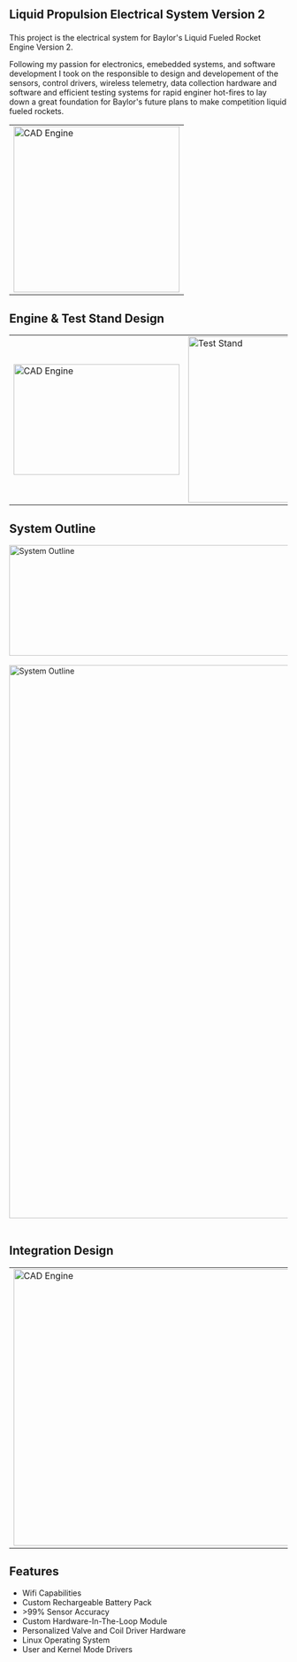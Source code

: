 ## Liquid Propulsion Electrical System Version 2</p>

This project is the electrical system for Baylor's Liquid Fueled Rocket Engine Version 2.

Following my passion for electronics, emebedded systems, and software development I took on the responsible to design and developement of the sensors, control drivers, wireless telemetry, data collection hardware and software and efficient testing systems for rapid enginer hot-fires to lay down a great foundation for Baylor's future plans to make competition liquid fueled rockets.

<table align="center">
  <tr>
    <td><img alt="CAD Engine" width="300px" height="300px" src="https://github.com/user-attachments/assets/c5d818c1-3d96-4572-81d5-cb096455bc40"/></td>
  </tr>
</table>

## Engine & Test Stand Design
<table align="center">
  <tr>
    <td><img alt="CAD Engine" width="300px" height="200px" src="https://github.com/user-attachments/assets/0762d409-6d7f-403b-9167-cb9592e8b7b2"/></td>
    <td><img alt="Test Stand" width="300px" height="300px" src="https://github.com/user-attachments/assets/c53c416c-6bc9-443c-aba0-f7cb299cf15e"/></td>
  </tr>
</table>

## System Outline
<img align="middle" alt="System Outline" width="1000px" height="200px" src="https://github.com/user-attachments/assets/5243bc0b-2f3e-445a-be5f-bc32823a7bfb"/> <br><br>
<img align="middle" alt="System Outline" width="1000px" src="https://github.com/user-attachments/assets/6d497a72-3782-4d06-bbcb-6c12bc6bfab2"/> <br><br>

## Integration Design
<table align="center">
  <tr>
    <td><img alt="CAD Engine" width="600px" height="500x" src="https://github.com/user-attachments/assets/c91be6a1-7270-44ed-836c-065c49515718"/></td>
  </tr>
</table>


## Features
- Wifi Capabilities
- Custom Rechargeable Battery Pack
- &gt;99% Sensor Accuracy
- Custom Hardware-In-The-Loop Module
- Personalized Valve and Coil Driver Hardware
- Linux Operating System
- User and Kernel Mode Drivers

